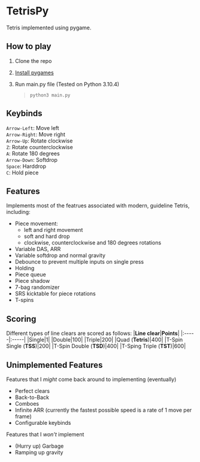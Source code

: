 # TetrisPy
Tetris implemented using pygame.

## How to play
1. Clone the repo
2. [Install pygames](https://www.pygame.org/wiki/GettingStarted)
3. Run main.py file (Tested on Python 3.10.4)

    >```python3 main.py```

## Keybinds
`Arrow-Left`: Move left  
`Arrow-Right`: Move right  
`Arrow-Up`: Rotate clockwise  
`Z`: Rotate counterclockwise  
`A`: Rotate 180 degrees  
`Arrow-Down`: Softdrop  
`Space`: Harddrop  
`C`: Hold piece

## Features
Implements most of the featrues associated with modern, guideline Tetris, including:
- Piece movement:
    - left and right movement
    - soft and hard drop
    - clockwise, counterclockwise and 180 degrees rotations
- Variable DAS, ARR
- Variable softdrop and normal gravity
- Debounce to prevent multiple inputs on single press
- Holding
- Piece queue
- Piece shadow
- 7-bag randomizer
- SRS kicktable for piece rotations
- T-spins

## Scoring
Different types of line clears are scored as follows:
|**Line clear**|**Points**|
|:-----|:-----|
|Single|1|
|Double|100|
|Triple|200|
|Quad (**Tetris**)|400|
|T-Spin Single (**TSS**)|200|
|T-Spin Double (**TSD**)|400|
|T-Sping Triple (**TST**)|600|

## Unimplemented Features
Features that I *might* come back around to implementing (eventually)
- Perfect clears
- Back-to-Back
- Comboes
- Infinite ARR (currently the fastest possible speed is a rate of 1 move per frame)
- Configurable keybinds

Features that I *won't* implement
- (Hurry up) Garbage
- Ramping up gravity
